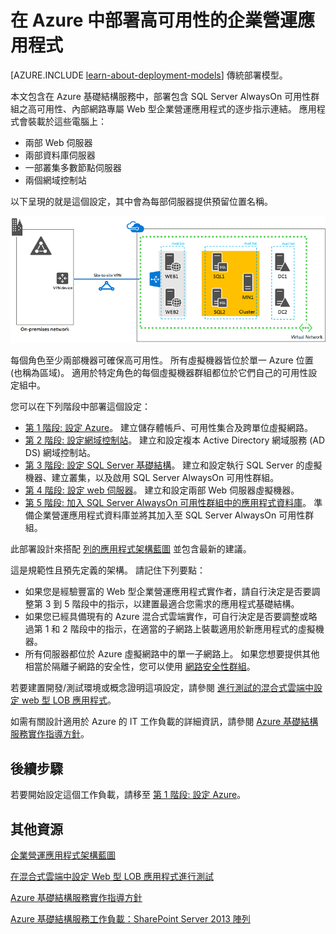 <properties 
    pageTitle="部署企業營運應用程式 | Microsoft Azure" 
    description="在 Azure 中透過五個階段，部署包含 SQL Server AlwaysOn 可用性群組的 Web 型、高可用性企業營運應用程式。" 
    documentationCenter=""
    services="virtual-machines" 
    authors="JoeDavies-MSFT" 
    manager="timlt" 
    editor=""
    tags="azure-resource-manager"/>

<tags 
    ms.service="virtual-machines" 
    ms.workload="infrastructure-services" 
    ms.tgt_pltfrm="Windows" 
    ms.devlang="na" 
    ms.topic="article" 
    ms.date="11/09/2015" 
    ms.author="josephd"/>

# 在 Azure 中部署高可用性的企業營運應用程式

[AZURE.INCLUDE [learn-about-deployment-models](../../includes/learn-about-deployment-models-rm-include.md)] 傳統部署模型。

本文包含在 Azure 基礎結構服務中，部署包含 SQL Server AlwaysOn 可用性群組之高可用性、內部網路專屬 Web 型企業營運應用程式的逐步指示連結。 應用程式會裝載於這些電腦上：

- 兩部 Web 伺服器
- 兩部資料庫伺服器
- 一部叢集多數節點伺服器
- 兩個網域控制站

以下呈現的就是這個設定，其中會為每部伺服器提供預留位置名稱。

![](./media/virtual-machines-workload-high-availability-LOB-application-overview/workload-lobapp-phase4.png) 
 
每個角色至少兩部機器可確保高可用性。 所有虛擬機器皆位於單一 Azure 位置 (也稱為區域)。 適用於特定角色的每個虛擬機器群組都位於它們自己的可用性設定組中。 

您可以在下列階段中部署這個設定：

- [第 1 階段: 設定 Azure](virtual-machines-workload-high-availability-LOB-application-phase1.md)。 建立儲存體帳戶、可用性集合及跨單位虛擬網路。
- [第 2 階段: 設定網域控制站](virtual-machines-workload-high-availability-LOB-application-phase2.md)。 建立和設定複本 Active Directory 網域服務 (AD DS) 網域控制站。
- [第 3 階段: 設定 SQL Server 基礎結構](virtual-machines-workload-high-availability-LOB-application-phase3.md)。 建立和設定執行 SQL Server 的虛擬機器、建立叢集，以及啟用 SQL Server AlwaysOn 可用性群組。
- [第 4 階段: 設定 web 伺服器](virtual-machines-workload-high-availability-LOB-application-phase4.md)。 建立和設定兩部 Web 伺服器虛擬機器。
- [第 5 階段: 加入 SQL Server AlwaysOn 可用性群組中的應用程式資料庫](virtual-machines-workload-high-availability-LOB-application-phase5.md)。 準備企業營運應用程式資料庫並將其加入至 SQL Server AlwaysOn 可用性群組。

此部署設計來搭配 [列的應用程式架構藍圖](http://msdn.microsoft.com/dn630664) 並包含最新的建議。

這是規範性且預先定義的架構。 請記住下列要點：

- 如果您是經驗豐富的 Web 型企業營運應用程式實作者，請自行決定是否要調整第 3 到 5 階段中的指示，以建置最適合您需求的應用程式基礎結構。 
- 如果您已經具備現有的 Azure 混合式雲端實作，可自行決定是否要調整或略過第 1 和 2 階段中的指示，在適當的子網路上裝載適用於新應用程式的虛擬機器。
- 所有伺服器都位於 Azure 虛擬網路中的單一子網路上。 如果您想要提供其他相當於隔離子網路的安全性，您可以使用 [網路安全性群組](../virtual-networks/virtual-networks-nsg.md)。

若要建置開發/測試環境或概念證明這項設定，請參閱 [進行測試的混合式雲端中設定 web 型 LOB 應用程式](../virtual-network/virtual-networks-setup-lobapp-hybrid-cloud-testing.md)。

如需有關設計適用於 Azure 的 IT 工作負載的詳細資訊，請參閱 [Azure 基礎結構服務實作指導方針](virtual-machines-infrastructure-services-implementation-guidelines.md)。

## 後續步驟

若要開始設定這個工作負載，請移至 [第 1 階段: 設定 Azure](virtual-machines-workload-high-availability-LOB-application-phase1.md)。

## 其他資源

[企業營運應用程式架構藍圖](http://msdn.microsoft.com/dn630664)

[在混合式雲端中設定 Web 型 LOB 應用程式進行測試](../virtual-network/virtual-networks-setup-lobapp-hybrid-cloud-testing.md)

[Azure 基礎結構服務實作指導方針](virtual-machines-infrastructure-services-implementation-guidelines.md)

[Azure 基礎結構服務工作負載：SharePoint Server 2013 陣列](virtual-machines-workload-intranet-sharepoint-farm.md)


